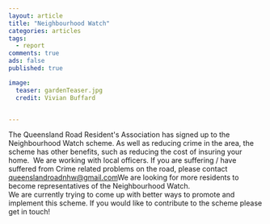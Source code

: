 ```yaml
---
layout: article
title: "Neighbourhood Watch"
categories: articles
tags:
  - report
comments: true
ads: false
published: true

image:
  teaser: gardenTeaser.jpg
  credit: Vivian Buffard


---
```


The Queensland Road Resident's Association has signed up to the Neighbourhood Watch scheme.  As well as reducing crime in the area, the scheme has other benefits, such as reducing the cost of insuring your home.
​
We are working with local officers.  If you are suffering / have suffered from Crime related problems on the road, please contact queenslandroadnhw@gmail.com
​
We are looking for more residents to become representatives of the Neighbourhood Watch.  
​
We are currently trying to come up with better ways to promote and implement this scheme.  If you would like to contribute to the scheme please get in touch!
​

